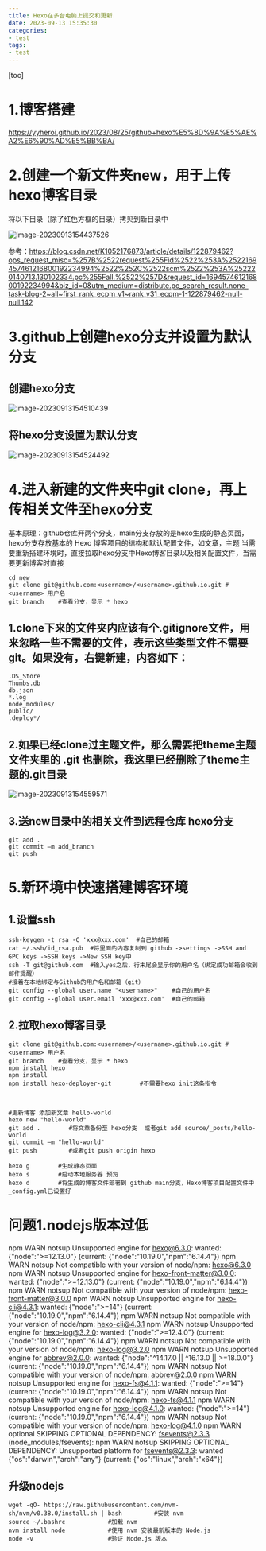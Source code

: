 ```yaml
---
title: Hexo在多台电脑上提交和更新
date: 2023-09-13 15:35:30
categories:
- test
tags:
- test
---
```


[toc]



# 1.博客搭建

https://yyheroi.github.io/2023/08/25/github+hexo%E5%8D%9A%E5%AE%A2%E6%90%AD%E5%BB%BA/

# 2.创建一个新文件夹new，用于上传hexo博客目录

将以下目录（除了红色方框的目录）拷贝到新目录中

![image-20230913154437526](C:\Users\Administrator\Desktop\imgs\image-20230913154437526.png)

参考：https://blog.csdn.net/K1052176873/article/details/122879462?ops_request_misc=%257B%2522request%255Fid%2522%253A%2522169457461216800192234994%2522%252C%2522scm%2522%253A%252220140713.130102334.pc%255Fall.%2522%257D&request_id=169457461216800192234994&biz_id=0&utm_medium=distribute.pc_search_result.none-task-blog-2~all~first_rank_ecpm_v1~rank_v31_ecpm-1-122879462-null-null.142

# 3.github上创建hexo分支并设置为默认分支

## 创建hexo分支

![image-20230913154510439](C:\Users\Administrator\Desktop\imgs\image-20230913154510439.png)

## 将hexo分支设置为默认分支

![image-20230913154524492](C:\Users\Administrator\Desktop\imgs\image-20230913154524492.png)

# 4.进入新建的文件夹中git clone，再上传相关文件至hexo分支

基本原理：github仓库开两个分支，main分支存放的是hexo生成的静态页面，hexo分支存放基本的 Hexo 博客项目的结构和默认配置文件，如文章，主题
当需要重新搭建环境时，直接拉取hexo分支中Hexo博客目录以及相关配置文件，当需要更新博客时直接

```
cd new
git clone git@github.com:<username>/<username>.github.io.git #<username> 用户名
git branch    #查看分支，显示 * hexo
```



## 1.clone下来的文件夹内应该有个.gitignore文件，用来忽略一些不需要的文件，表示这些类型文件不需要git。如果没有，右键新建，内容如下：

```
.DS_Store
Thumbs.db
db.json
*.log
node_modules/
public/
.deploy*/
```

## 2.如果已经clone过主题文件，那么需要把theme主题文件夹里的 .git 也删除，我这里已经删除了theme主题的.git目录

![image-20230913154559571](C:\Users\Administrator\Desktop\imgs\image-20230913154559571.png)

## 3.送new目录中的相关文件到远程仓库 hexo分支

```
git add .
git commit –m add_branch
git push        

```



# 5.新环境中快速搭建博客环境

## 1.设置ssh

```
ssh-keygen -t rsa -C 'xxx@xxx.com'  #自己的邮箱
cat ~/.ssh/id_rsa.pub  #将里面的内容复制到 github ->settings ->SSH and GPC keys ->SSH keys ->New SSH key中
ssh -T git@github.com  #输入yes之后，行末尾会显示你的用户名（绑定成功邮箱会收到邮件提醒）
#接着在本地绑定与Github的用户名和邮箱（git）
git config --global user.name "<username>"    #自己的用户名
git config --global user.email 'xxx@xxx.com'  #自己的邮箱
```

## 2.拉取hexo博客目录

```
git clone git@github.com:<username>/<username>.github.io.git #<username> 用户名
git branch    #查看分支，显示 * hexo
npm install hexo
npm install
npm install hexo-deployer-git        #不需要hexo init这条指令



#更新博客 添加新文章 hello-world
hexo new "hello-world"
git add .        #将文章备份至 hexo分支  或者git add source/_posts/hello-world 
git commit –m "hello-world"
git push         #或者git push origin hexo

hexo g        #生成静态页面
hexo s        #启动本地服务器 预览
hexo d        #将生成的博客文件部署到 github main分支，Hexo博客项目配置文件中_config.yml已设置好
```



# 问题1.nodejs版本过低

npm WARN notsup Unsupported engine for hexo@6.3.0: wanted: {"node":">=12.13.0"} (current: {"node":"10.19.0","npm":"6.14.4"})
npm WARN notsup Not compatible with your version of node/npm: hexo@6.3.0
npm WARN notsup Unsupported engine for hexo-front-matter@3.0.0: wanted: {"node":">=12.13.0"} (current: {"node":"10.19.0","npm":"6.14.4"})
npm WARN notsup Not compatible with your version of node/npm: hexo-front-matter@3.0.0
npm WARN notsup Unsupported engine for hexo-cli@4.3.1: wanted: {"node":">=14"} (current: {"node":"10.19.0","npm":"6.14.4"})
npm WARN notsup Not compatible with your version of node/npm: hexo-cli@4.3.1
npm WARN notsup Unsupported engine for hexo-log@3.2.0: wanted: {"node":">=12.4.0"} (current: {"node":"10.19.0","npm":"6.14.4"})
npm WARN notsup Not compatible with your version of node/npm: hexo-log@3.2.0
npm WARN notsup Unsupported engine for abbrev@2.0.0: wanted: {"node":"^14.17.0 || ^16.13.0 || >=18.0.0"} (current: {"node":"10.19.0","npm":"6.14.4"})
npm WARN notsup Not compatible with your version of node/npm: abbrev@2.0.0
npm WARN notsup Unsupported engine for hexo-fs@4.1.1: wanted: {"node":">=14"} (current: {"node":"10.19.0","npm":"6.14.4"})
npm WARN notsup Not compatible with your version of node/npm: hexo-fs@4.1.1
npm WARN notsup Unsupported engine for hexo-log@4.1.0: wanted: {"node":">=14"} (current: {"node":"10.19.0","npm":"6.14.4"})
npm WARN notsup Not compatible with your version of node/npm: hexo-log@4.1.0
npm WARN optional SKIPPING OPTIONAL DEPENDENCY: fsevents@2.3.3 (node_modules/fsevents):
npm WARN notsup SKIPPING OPTIONAL DEPENDENCY: Unsupported platform for fsevents@2.3.3: wanted {"os":"darwin","arch":"any"} (current: {"os":"linux","arch":"x64"})

## 升级nodejs

```
wget -qO- https://raw.githubusercontent.com/nvm-sh/nvm/v0.38.0/install.sh | bash         #安装 nvm
source ~/.bashrc            #加载 nvm
nvm install node            #使用 nvm 安装最新版本的 Node.js
node -v                     #验证 Node.js 版本
```





